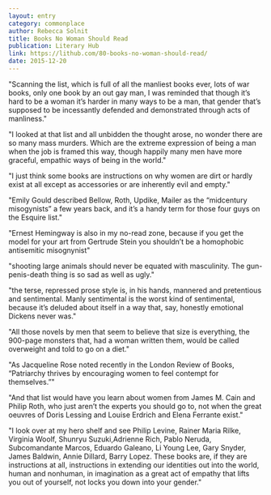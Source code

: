 ```yaml
---
layout: entry
category: commonplace
author: Rebecca Solnit
title: Books No Woman Should Read
publication: Literary Hub
link: https://lithub.com/80-books-no-woman-should-read/
date: 2015-12-20
---
```


"Scanning the list, which is full of all the manliest books ever, lots of war books, only one book by an out gay man, I was reminded that though it’s hard to be a woman it’s harder in many ways to be a man, that gender that’s supposed to be incessantly defended and demonstrated through acts of manliness."
 
"I looked at that list and all unbidden the thought arose, no wonder there are so many mass murders. Which are the extreme expression of being a man when the job is framed this way, though happily many men have more graceful, empathic ways of being in the world."

"I just think some books are instructions on why women are dirt or hardly exist at all except as accessories or are inherently evil and empty."

"Emily Gould described Bellow, Roth, Updike, Mailer as the “midcentury misogynists” a few years back, and it’s a handy term for those four guys on the Esquire list."

"Ernest Hemingway is also in my no-read zone, because if you get the model for your art from Gertrude Stein you shouldn’t be a homophobic antisemitic misognynist"

"shooting large animals should never be equated with masculinity. The gun-penis-death thing is so sad as well as ugly."

"the terse, repressed prose style is, in his hands, mannered and pretentious and sentimental. Manly sentimental is the worst kind of sentimental, because it’s deluded about itself in a way that, say, honestly emotional Dickens never was."

"All those novels by men that seem to believe that size is everything, the 900-page monsters that, had a woman written them, would be called overweight and told to go on a diet."

"As Jacqueline Rose noted recently in the London Review of Books, “Patriarchy thrives by encouraging women to feel contempt for themselves.”"

"And that list would have you learn about women from James M. Cain and Philip Roth, who just aren’t the experts you should go to, not when the great oeuvres of Doris Lessing and Louise Erdrich and Elena Ferrante exist."

"I look over at my hero shelf and see Philip Levine, Rainer Maria Rilke, Virginia Woolf, Shunryu Suzuki,Adrienne Rich, Pablo Neruda, Subcomandante Marcos, Eduardo Galeano, Li Young Lee, Gary Snyder, James Baldwin, Annie Dillard, Barry Lopez. These books are, if they are instructions at all, instructions in extending our identities out into the world, human and nonhuman, in imagination as a great act of empathy that lifts you out of yourself, not locks you down into your gender."